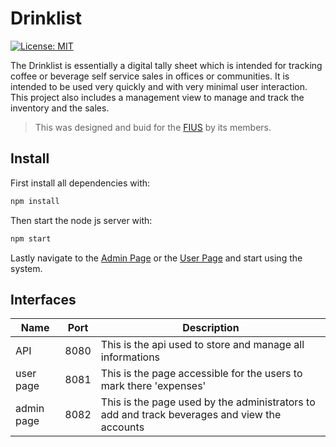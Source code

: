 # Drinklist
[![License: MIT](https://img.shields.io/badge/License-MIT-yellow.svg)](https://opensource.org/licenses/MIT)

The Drinklist is essentially a digital tally sheet which is intended for tracking coffee or beverage self service sales in offices or communities. It is intended to be used very quickly and with very minimal user interaction. This project also includes a management view to manage and track the inventory and the sales.

> This was designed and buid for the [FIUS](https://fius.informatik.uni-stuttgart.de) by its members.

## Install

First install all dependencies with:
```Bash
npm install
```

Then start the node js server with:
```Bash
npm start
```

Lastly navigate to the [Admin Page](http://localhost:8082) or the [User Page](http://localhost:8081) and start using the system.

## Interfaces
| Name       | Port | Description                                                                                  |
|------------|------|----------------------------------------------------------------------------------------------|
| API        | 8080 | This is the api used to store and manage all informations                                    |
| user page  | 8081 | This is the page accessible for the users to mark there 'expenses'                           |
| admin page | 8082 | This is the page used by the administrators to add and track beverages and view the accounts |
